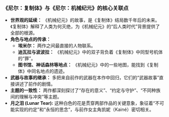 ### 《尼尔：复制体》与《尼尔：机械纪元》的核心关联点

*   **世界观的延续：** 《机械纪元》的故事，是《复制体》结局数千年后的未来。《复制体》解释了人类为何灭绝，为《机械纪元》的“后人类时代”背景提供了全部的根源。
*   **角色与地点的传承：**
    *   **埃米尔：** 两作之间最直接的人物联系。
    *   **迪瓦拉与波波拉：** 《机械纪元》中的双子背负着《复制体》中同型号机体的“罪”。
    *   **图书馆、神话森林等地点：** 《机械纪元》中的一些地图，能找到《复制体》中同名地点的遗迹。
*   **武器与故事的继承：** 多把来自前作的武器在本作中回归，它们的“武器故事”直接讲述了前作的剧情。
*   **主题的一致性：** 两作都深刻探讨了“存在的意义”、“约定与守护”、“不同种族间的理解与冲突”等主题。
*   **月之泪 (Lunar Tear):** 这种白色的花是贯穿两部作品的关键意象，象征着“不可能实现的约定”和“永恒的思念”，与前作女主角凯妮（Kainé）密切相关。